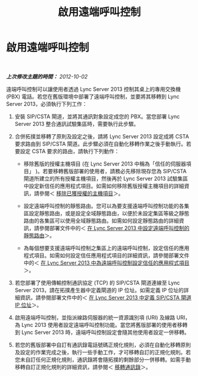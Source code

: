 ﻿---
title: 啟用遠端呼叫控制
TOCTitle: 啟用遠端呼叫控制
ms:assetid: 0b91d418-e6ed-4556-97af-e8523e01f249
ms:mtpsurl: https://technet.microsoft.com/zh-tw/library/JJ204664(v=OCS.15)
ms:contentKeyID: 49290048
ms.date: 08/10/2015
mtps_version: v=OCS.15
ms.translationtype: HT
---

# 啟用遠端呼叫控制

 

_**上次修改主題的時間：** 2012-10-02_

遠端呼叫控制可以讓使用者透過 Lync Server 2013 控制其桌上的專用交換機 (PBX) 電話。若您在舊版環境中部署了遠端呼叫控制，並要將其移轉到 Lync Server 2013，必須執行下列工作：

1.  安裝 SIP/CSTA 閘道，並將其通訊對象設定成您的 PBX。當您部署 Lync Server 2013 整合通訊試驗集區時，需要執行此步驟。

2.  合併拓撲並移轉了原則及設定之後，請將 Lync Server 2013 設定成將 CSTA 要求路由到 SIP/CSTA 閘道。此步驟必須在自動化移轉作業之後手動執行。若要設定 CSTA 要求的路由，請執行下列動作：
    
      - 移除舊版的授權主機項目 (在 Lync Server 2013 中稱為「信任的伺服器項目」 )。若要移轉舊版部署的使用者，請務必先移除現存您為 SIP/CSTA 閘道所建立的所有授權主機項目，然後再於 Lync Server 2013 試驗集區中設定新信任的應用程式項目。如需如何移除舊版授權主機項目的詳細資訊，請參閱＜ [移除已獲授權的主機項目](remove-an-authorized-host-entry.md)＞。
    
      - 設定遠端呼叫控制的靜態路由。您可以為要支援遠端呼叫控制功能的各集區設定靜態路由，或是設定全域靜態路由，以便於未設定集區等級之靜態路由的各集區可以使用全域靜態路由。如需如何設定靜態路由的詳細資訊，請參閱部署文件中的＜ [在 Lync Server 2013 中設定遠端呼叫控制的靜態路由](lync-server-2013-configure-a-static-route-for-remote-call-control.md)＞。
    
      - 為每個想要支援遠端呼叫控制之集區上的遠端呼叫控制，設定信任的應用程式項目。如需如何設定信任應用程式項目的詳細資訊，請參閱部署文件中的＜ [在 Lync Server 2013 中為遠端呼叫控制設定信任的應用程式項目](lync-server-2013-configure-a-trusted-application-entry-for-remote-call-control.md)＞。

3.  若您部署了使用傳輸控制通訊協定 (TCP) 的 SIP/CSTA 閘道連線至 Lync Server 2013，請在拓撲產生器中定義閘道的 IP 位址。如需定義 IP 位址的詳細資訊，請參閱部署文件中的＜ [在 Lync Server 2013 中定義 SIP/CSTA 閘道 IP 位址](lync-server-2013-define-a-sip-csta-gateway-ip-address.md)＞。

4.  啟用遠端呼叫控制，並指派線路伺服器的統一資源識別項 (URI) 及線路 URI，為 Lync 2013 使用者設定遠端呼叫控制功能。當您將舊版部署的使用者移轉到 Lync Server 2013 時，遠端呼叫控制設定會隨其他使用者設定一併移轉。

5.  若您的舊版部署中自訂有通訊錄電話號碼正規化規則，必須在自動化移轉原則及設定的作業完成之後，執行一些手動工作，才可移轉自訂的正規化規則。若您未自訂任何正規化規則，通訊錄將會隨拓撲的剩餘部分一併移轉。如需手動移轉自訂正規化規則的詳細資訊，請參閱＜ [移轉通訊錄](migrate-address-book_1.md)＞。

